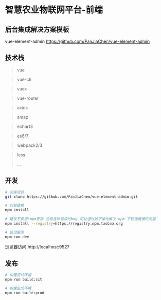 # 智慧农业物联网平台-前端

## 后台集成解决方案模板
vue-element-admin https://github.com/PanJiaChen/vue-element-admin

## 技术栈
 > vue 

 > vue-cli

 > vuex 

 > vue-router 

 > axios 

 > amap
 
 > echart3

 > es6/7

 > webpack2/3

 > less

 > ...


## 开发
```bash
# 克隆项目
git clone https://github.com/PanJiaChen/vue-element-admin.git

# 安装依赖
npm install
   
# 建议不要用cnpm安装 会有各种诡异的bug 可以通过如下操作解决 npm 下载速度慢的问题
npm install --registry=https://registry.npm.taobao.org

# 启动服务
npm run dev
```
浏览器访问 http://localhost:9527

## 发布
```bash
# 构建测试环境
npm run build:sit

# 构建生成环境
npm run build:prod
```
